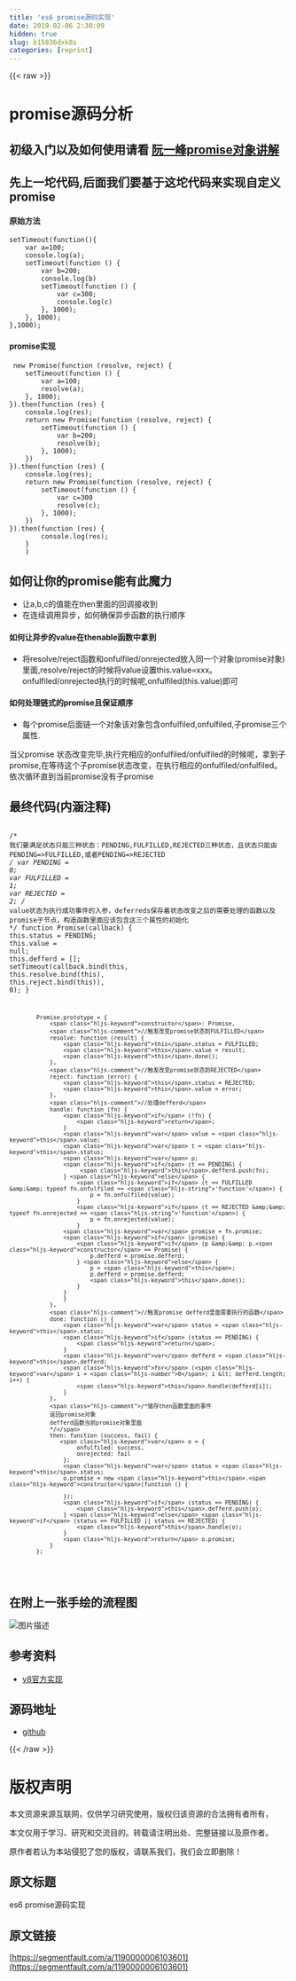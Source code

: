 ```yaml
---
title: 'es6 promise源码实现' 
date: 2019-02-06 2:30:09
hidden: true
slug: b15836dxk8s
categories: [reprint]
---
```


{{< raw >}}

                    
<h1 id="articleHeader0">promise源码分析</h1>
<h2 id="articleHeader1">初级入门以及如何使用请看 <a href="http://es6.ruanyifeng.com/#docs/promise" rel="nofollow noreferrer" target="_blank">阮一峰promise对象讲解</a>
</h2>
<h2 id="articleHeader2">先上一坨代码,后面我们要基于这坨代码来实现自定义promise</h2>
<h4>原始方法</h4>
<div class="widget-codetool" style="display:none;">
      <div class="widget-codetool--inner">
      <span class="selectCode code-tool" data-toggle="tooltip" data-placement="top" title="" data-original-title="全选"></span>
      <span type="button" class="copyCode code-tool" data-toggle="tooltip" data-placement="top" data-clipboard-text="setTimeout(function(){
    var a=100;
    console.log(a);
    setTimeout(function () {
        var b=200;
        console.log(b)
        setTimeout(function () {
            var c=300;
            console.log(c)
        }, 1000);
    }, 1000);
},1000);   " title="" data-original-title="复制"></span>
      <span type="button" class="saveToNote code-tool" data-toggle="tooltip" data-placement="top" title="" data-original-title="放进笔记"></span>
      </div>
      </div><pre class="hljs javascript"><code>setTimeout(<span class="hljs-function"><span class="hljs-keyword">function</span>(<span class="hljs-params"></span>)</span>{
    <span class="hljs-keyword">var</span> a=<span class="hljs-number">100</span>;
    <span class="hljs-built_in">console</span>.log(a);
    setTimeout(<span class="hljs-function"><span class="hljs-keyword">function</span> (<span class="hljs-params"></span>) </span>{
        <span class="hljs-keyword">var</span> b=<span class="hljs-number">200</span>;
        <span class="hljs-built_in">console</span>.log(b)
        setTimeout(<span class="hljs-function"><span class="hljs-keyword">function</span> (<span class="hljs-params"></span>) </span>{
            <span class="hljs-keyword">var</span> c=<span class="hljs-number">300</span>;
            <span class="hljs-built_in">console</span>.log(c)
        }, <span class="hljs-number">1000</span>);
    }, <span class="hljs-number">1000</span>);
},<span class="hljs-number">1000</span>);   </code></pre>
<h4>promise实现</h4>
<div class="widget-codetool" style="display:none;">
      <div class="widget-codetool--inner">
      <span class="selectCode code-tool" data-toggle="tooltip" data-placement="top" title="" data-original-title="全选"></span>
      <span type="button" class="copyCode code-tool" data-toggle="tooltip" data-placement="top" data-clipboard-text=" new Promise(function (resolve, reject) {
    setTimeout(function () {
        var a=100;
        resolve(a);
    }, 1000);
}).then(function (res) {
    console.log(res);
    return new Promise(function (resolve, reject) {
        setTimeout(function () {
            var b=200;
            resolve(b);
        }, 1000);
    })
}).then(function (res) {
    console.log(res);
    return new Promise(function (resolve, reject) {
        setTimeout(function () {
            var c=300
            resolve(c);
        }, 1000);
    })
}).then(function (res) {
        console.log(res);
    }
    )
" title="" data-original-title="复制"></span>
      <span type="button" class="saveToNote code-tool" data-toggle="tooltip" data-placement="top" title="" data-original-title="放进笔记"></span>
      </div>
      </div><pre class="hljs javascript"><code> <span class="hljs-keyword">new</span> <span class="hljs-built_in">Promise</span>(<span class="hljs-function"><span class="hljs-keyword">function</span> (<span class="hljs-params">resolve, reject</span>) </span>{
    setTimeout(<span class="hljs-function"><span class="hljs-keyword">function</span> (<span class="hljs-params"></span>) </span>{
        <span class="hljs-keyword">var</span> a=<span class="hljs-number">100</span>;
        resolve(a);
    }, <span class="hljs-number">1000</span>);
}).then(<span class="hljs-function"><span class="hljs-keyword">function</span> (<span class="hljs-params">res</span>) </span>{
    <span class="hljs-built_in">console</span>.log(res);
    <span class="hljs-keyword">return</span> <span class="hljs-keyword">new</span> <span class="hljs-built_in">Promise</span>(<span class="hljs-function"><span class="hljs-keyword">function</span> (<span class="hljs-params">resolve, reject</span>) </span>{
        setTimeout(<span class="hljs-function"><span class="hljs-keyword">function</span> (<span class="hljs-params"></span>) </span>{
            <span class="hljs-keyword">var</span> b=<span class="hljs-number">200</span>;
            resolve(b);
        }, <span class="hljs-number">1000</span>);
    })
}).then(<span class="hljs-function"><span class="hljs-keyword">function</span> (<span class="hljs-params">res</span>) </span>{
    <span class="hljs-built_in">console</span>.log(res);
    <span class="hljs-keyword">return</span> <span class="hljs-keyword">new</span> <span class="hljs-built_in">Promise</span>(<span class="hljs-function"><span class="hljs-keyword">function</span> (<span class="hljs-params">resolve, reject</span>) </span>{
        setTimeout(<span class="hljs-function"><span class="hljs-keyword">function</span> (<span class="hljs-params"></span>) </span>{
            <span class="hljs-keyword">var</span> c=<span class="hljs-number">300</span>
            resolve(c);
        }, <span class="hljs-number">1000</span>);
    })
}).then(<span class="hljs-function"><span class="hljs-keyword">function</span> (<span class="hljs-params">res</span>) </span>{
        <span class="hljs-built_in">console</span>.log(res);
    }
    )
</code></pre>
<h2 id="articleHeader3">如何让你的promise能有此魔力</h2>
<ul>
<li>让a,b,c的值能在then里面的回调接收到</li>
<li>在连续调用异步，如何确保异步函数的执行顺序</li>
</ul>
<h4>如何让异步的value在thenable函数中拿到</h4>
<ul><li>将resolve/reject函数和onfulfiled/onrejected放入同一个对象(promise对象)里面,resolve/reject的时候将value设置this.value=xxx。onfulfiled/onrejected执行的时候呢,onfulfiled(this.value)即可</li></ul>
<h4>如何处理链式的promise且保证顺序</h4>
<ul><li>每个promise后面链一个对象该对象包含onfulfiled,onfulfiled,子promise三个属性.</li></ul>
<p>当父promise 状态改变完毕,执行完相应的onfulfiled/onfulfiled的时候呢，拿到子promise,在等待这个子promise状态改变，在执行相应的onfulfiled/onfulfiled。依次循环直到当前promise没有子promise</p>
<h2 id="articleHeader4">最终代码(内涵注释)</h2>
<div class="widget-codetool" style="display:none;">
      <div class="widget-codetool--inner">
      <span class="selectCode code-tool" data-toggle="tooltip" data-placement="top" title="" data-original-title="全选"></span>
      <span type="button" class="copyCode code-tool" data-toggle="tooltip" data-placement="top" data-clipboard-text="            /*
            我们要满足状态只能三种状态：PENDING,FULFILLED,REJECTED三种状态，且状态只能由PENDING=>FULFILLED,或者PENDING=>REJECTED
            */
            var PENDING = 0;
            var FULFILLED = 1;
            var REJECTED = 2;
            /*
            value状态为执行成功事件的入参，deferreds保存着状态改变之后的需要处理的函数以及promise子节点，构造函数里面应该包含这三个属性的初始化
             */
            function Promise(callback) {
                this.status = PENDING;
                this.value = null;
                this.defferd = [];
                setTimeout(callback.bind(this, this.resolve.bind(this), this.reject.bind(this)), 0);
            }
            
            Promise.prototype = {
                constructor: Promise,
                //触发改变promise状态到FULFILLED
                resolve: function (result) {
                    this.status = FULFILLED;
                    this.value = result;
                    this.done();
                },
                //触发改变promise状态到REJECTED
                reject: function (error) {
                    this.status = REJECTED;
                    this.value = error;
                },
                //处理defferd
                handle: function (fn) {
                    if (!fn) {
                        return;
                    }
                    var value = this.value;
                    var t = this.status;
                    var p;
                    if (t == PENDING) {
                         this.defferd.push(fn);
                    } else {
                        if (t == FULFILLED &amp;&amp; typeof fn.onfulfiled == 'function') {
                            p = fn.onfulfiled(value);
                        }
                        if (t == REJECTED &amp;&amp; typeof fn.onrejected == 'function') {
                            p = fn.onrejected(value);
                        }
                    var promise = fn.promise;
                    if (promise) {
                        if (p &amp;&amp; p.constructor == Promise) {
                            p.defferd = promise.defferd;
                        } else {
                            p = this;
                            p.defferd = promise.defferd;
                            this.done();
                        }
                    }
                    }
                },
                //触发promise defferd里面需要执行的函数
                done: function () {
                    var status = this.status;
                    if (status == PENDING) {
                        return;
                    }
                    var defferd = this.defferd;
                    for (var i = 0; i < defferd.length; i++) {
                        this.handle(defferd[i]);
                    }
                },
                /*储存then函数里面的事件
                返回promise对象
                defferd函数当前promise对象里面
                */
                then: function (success, fail) {
                   var o = {
                        onfulfiled: success,
                        onrejected: fail
                    };
                    var status = this.status;
                    o.promise = new this.constructor(function () {
            
                    });
                    if (status == PENDING) {
                        this.defferd.push(o);
                    } else if (status == FULFILLED || status == REJECTED) {
                        this.handle(o);
                    }
                    return o.promise;
                }
            };
" title="" data-original-title="复制"></span>
      <span type="button" class="saveToNote code-tool" data-toggle="tooltip" data-placement="top" title="" data-original-title="放进笔记"></span>
      </div>
      </div><pre class="hljs kotlin"><code>            <span class="hljs-comment">/*
            我们要满足状态只能三种状态：PENDING,FULFILLED,REJECTED三种状态，且状态只能由PENDING=&gt;FULFILLED,或者PENDING=&gt;REJECTED
            */</span>
            <span class="hljs-keyword">var</span> PENDING = <span class="hljs-number">0</span>;
            <span class="hljs-keyword">var</span> FULFILLED = <span class="hljs-number">1</span>;
            <span class="hljs-keyword">var</span> REJECTED = <span class="hljs-number">2</span>;
            <span class="hljs-comment">/*
            value状态为执行成功事件的入参，deferreds保存着状态改变之后的需要处理的函数以及promise子节点，构造函数里面应该包含这三个属性的初始化
             */</span>
            function Promise(callback) {
                <span class="hljs-keyword">this</span>.status = PENDING;
                <span class="hljs-keyword">this</span>.value = <span class="hljs-literal">null</span>;
                <span class="hljs-keyword">this</span>.defferd = [];
                setTimeout(callback.bind(<span class="hljs-keyword">this</span>, <span class="hljs-keyword">this</span>.resolve.bind(<span class="hljs-keyword">this</span>), <span class="hljs-keyword">this</span>.reject.bind(<span class="hljs-keyword">this</span>)), <span class="hljs-number">0</span>);
            }
            
            Promise.prototype = {
                <span class="hljs-keyword">constructor</span>: Promise,
                <span class="hljs-comment">//触发改变promise状态到FULFILLED</span>
                resolve: function (result) {
                    <span class="hljs-keyword">this</span>.status = FULFILLED;
                    <span class="hljs-keyword">this</span>.value = result;
                    <span class="hljs-keyword">this</span>.done();
                },
                <span class="hljs-comment">//触发改变promise状态到REJECTED</span>
                reject: function (error) {
                    <span class="hljs-keyword">this</span>.status = REJECTED;
                    <span class="hljs-keyword">this</span>.value = error;
                },
                <span class="hljs-comment">//处理defferd</span>
                handle: function (fn) {
                    <span class="hljs-keyword">if</span> (!fn) {
                        <span class="hljs-keyword">return</span>;
                    }
                    <span class="hljs-keyword">var</span> value = <span class="hljs-keyword">this</span>.value;
                    <span class="hljs-keyword">var</span> t = <span class="hljs-keyword">this</span>.status;
                    <span class="hljs-keyword">var</span> p;
                    <span class="hljs-keyword">if</span> (t == PENDING) {
                         <span class="hljs-keyword">this</span>.defferd.push(fn);
                    } <span class="hljs-keyword">else</span> {
                        <span class="hljs-keyword">if</span> (t == FULFILLED &amp;&amp; typeof fn.onfulfiled == <span class="hljs-string">'function'</span>) {
                            p = fn.onfulfiled(value);
                        }
                        <span class="hljs-keyword">if</span> (t == REJECTED &amp;&amp; typeof fn.onrejected == <span class="hljs-string">'function'</span>) {
                            p = fn.onrejected(value);
                        }
                    <span class="hljs-keyword">var</span> promise = fn.promise;
                    <span class="hljs-keyword">if</span> (promise) {
                        <span class="hljs-keyword">if</span> (p &amp;&amp; p.<span class="hljs-keyword">constructor</span> == Promise) {
                            p.defferd = promise.defferd;
                        } <span class="hljs-keyword">else</span> {
                            p = <span class="hljs-keyword">this</span>;
                            p.defferd = promise.defferd;
                            <span class="hljs-keyword">this</span>.done();
                        }
                    }
                    }
                },
                <span class="hljs-comment">//触发promise defferd里面需要执行的函数</span>
                done: function () {
                    <span class="hljs-keyword">var</span> status = <span class="hljs-keyword">this</span>.status;
                    <span class="hljs-keyword">if</span> (status == PENDING) {
                        <span class="hljs-keyword">return</span>;
                    }
                    <span class="hljs-keyword">var</span> defferd = <span class="hljs-keyword">this</span>.defferd;
                    <span class="hljs-keyword">for</span> (<span class="hljs-keyword">var</span> i = <span class="hljs-number">0</span>; i &lt; defferd.length; i++) {
                        <span class="hljs-keyword">this</span>.handle(defferd[i]);
                    }
                },
                <span class="hljs-comment">/*储存then函数里面的事件
                返回promise对象
                defferd函数当前promise对象里面
                */</span>
                then: function (success, fail) {
                   <span class="hljs-keyword">var</span> o = {
                        onfulfiled: success,
                        onrejected: fail
                    };
                    <span class="hljs-keyword">var</span> status = <span class="hljs-keyword">this</span>.status;
                    o.promise = new <span class="hljs-keyword">this</span>.<span class="hljs-keyword">constructor</span>(function () {
            
                    });
                    <span class="hljs-keyword">if</span> (status == PENDING) {
                        <span class="hljs-keyword">this</span>.defferd.push(o);
                    } <span class="hljs-keyword">else</span> <span class="hljs-keyword">if</span> (status == FULFILLED || status == REJECTED) {
                        <span class="hljs-keyword">this</span>.handle(o);
                    }
                    <span class="hljs-keyword">return</span> o.promise;
                }
            };
</code></pre>
<h2 id="articleHeader5">在附上一张手绘的流程图</h2>
<p><span class="img-wrap"><img data-src="/img/bVzLT4?w=716&amp;h=736" src="https://static.alili.tech/img/bVzLT4?w=716&amp;h=736" alt="图片描述" title="图片描述" style="cursor: pointer; display: inline;"></span></p>
<h2 id="articleHeader6">参考资料</h2>
<ul><li><a href="https://chromium.googlesource.com/v8/v8/+/3.29.45/src/promise.js?autodive=0/" rel="nofollow noreferrer" target="_blank">v8官方实现</a></li></ul>
<h2 id="articleHeader7">源码地址</h2>
<ul><li><a href="https://github.com/laughing-pic-zhu/yield-promise-Test" rel="nofollow noreferrer" target="_blank">github</a></li></ul>

                
{{< /raw >}}

# 版权声明
本文资源来源互联网，仅供学习研究使用，版权归该资源的合法拥有者所有，

本文仅用于学习、研究和交流目的。转载请注明出处、完整链接以及原作者。

原作者若认为本站侵犯了您的版权，请联系我们，我们会立即删除！

## 原文标题
es6 promise源码实现

## 原文链接
[https://segmentfault.com/a/1190000006103601](https://segmentfault.com/a/1190000006103601)

